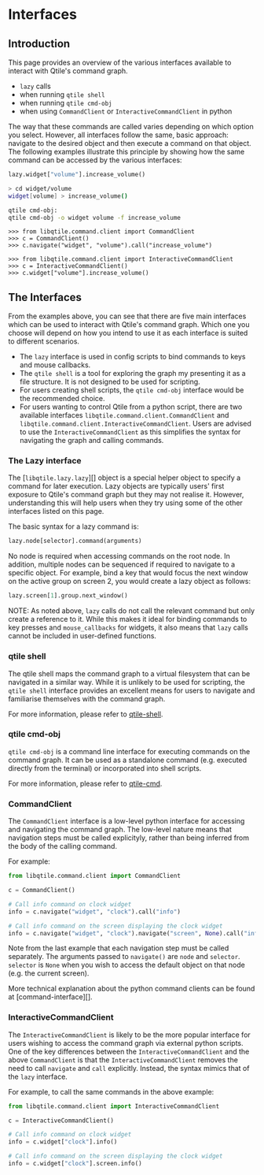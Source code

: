 # Interfaces

## Introduction

This page provides an overview of the various interfaces available to interact with Qtile's
command graph.

* `lazy` calls
* when running `qtile shell`
* when running `qtile cmd-obj`
* when using `CommandClient` or `InteractiveCommandClient` in python 

The way that these commands are called varies depending on which option you select. However, all
interfaces follow the same, basic approach: navigate to the desired object and then execute a command
on that object. The following examples illustrate this principle by showing how the same command can
be accessed by the various interfaces:

```python title="Lazy call"
lazy.widget["volume"].increase_volume()
```

```bash title="qtile shell"
> cd widget/volume
widget[volume] > increase_volume()
```

```bash title="qtile shell"
qtile cmd-obj:
qtile cmd-obj -o widget volume -f increase_volume
```

```pycon title="CommandClient"
>>> from libqtile.command.client import CommandClient
>>> c = CommandClient()
>>> c.navigate("widget", "volume").call("increase_volume")
```

```pycon title="InteractiveCommandClient"
>>> from libqtile.command.client import InteractiveCommandClient
>>> c = InteractiveCommandClient()
>>> c.widget["volume"].increase_volume()
```

## The Interfaces

From the examples above, you can see that there are five main interfaces which
can be used to interact with Qtile's command graph. Which one you choose will depend
on how you intend to use it as each interface is suited to different scenarios.

* The `lazy` interface is used in config scripts to bind commands to keys and
  mouse callbacks.
* The `qtile shell` is a tool for exploring the graph my presenting it as a
  file structure. It is not designed to be used for scripting.
* For users creating shell scripts, the `qtile cmd-obj` interface would be
  the recommended choice.
* For users wanting to control Qtile from a python script, there are two available
  interfaces `libqtile.command.client.CommandClient` and
  `libqtile.command.client.InteractiveCommandClient`. Users are advised to use the
  `InteractiveCommandClient` as this simplifies the syntax for navigating the graph
  and calling commands.


### The Lazy interface

The [`libqtile.lazy.lazy`][] object is a special helper object to specify a command
for later execution. Lazy objects are typically users' first exposure to Qtile's
command graph but they may not realise it. However, understanding this will
help users when they try using some of the other interfaces listed on this page.

The basic syntax for a lazy command is:

```python
lazy.node[selector].command(arguments)
```

No node is required when accessing commands on the root node. In addition,
multiple nodes can be sequenced if required to navigate to a specific object. For example,
bind a key that would focus the next window on the active group on screen 2, you would
create a lazy object as follows:

```python
lazy.screen[1].group.next_window()
```

NOTE: As noted above, `lazy` calls do not call the
relevant command but only create a reference to it. While this makes it
ideal for binding commands to key presses and `mouse_callbacks` for
widgets, it also means that `lazy` calls cannot be included
in user-defined functions.

### qtile shell

The qtile shell maps the command graph to a virtual filesystem that can be navigated in a similar
way. While it is unlikely to be used for scripting, the `qtile shell` interface provides an
excellent means for users to navigate and familiarise themselves with the command graph.

For more information, please refer to [qtile-shell](shell/qtile-shell.md).

### qtile cmd-obj

`qtile cmd-obj` is a command line interface for executing commands on the command graph. It can
be used as a standalone command (e.g. executed directly from the terminal) or incorporated into shell
scripts.

For more information, please refer to [qtile-cmd](shell/qtile-cmd.md).

### CommandClient

The `CommandClient` interface is a low-level python interface for accessing and navigating the
command graph. The low-level nature means that navigation steps must be called explicityly,
rather than being inferred from the body of the calling command.

For example:

```python
from libqtile.command.client import CommandClient

c = CommandClient()

# Call info command on clock widget
info = c.navigate("widget", "clock").call("info")

# Call info command on the screen displaying the clock widget
info = c.navigate("widget", "clock").navigate("screen", None).call("info")
```

Note from the last example that each navigation step must be called separately. The arguments
passed to `navigate()` are `node` and `selector`. `selector` is `None` when you wish to access
the default object on that node (e.g. the current screen).

More technical explanation about the python command clients can be found at [command-interface][].

### InteractiveCommandClient

The `InteractiveCommandClient` is likely to be the more popular interface for users wishing
to access the command graph via external python scripts. One of the key differences between the
`InteractiveCommandClient` and the above `CommandClient` is that the `InteractiveCommandClient`
removes the need to call `navigate` and `call` explicitly. Instead, the syntax mimics that of
the `lazy` interface.

For example, to call the same commands in the above example:

```python
from libqtile.command.client import InteractiveCommandClient

c = InteractiveCommandClient()

# Call info command on clock widget
info = c.widget["clock"].info()

# Call info command on the screen displaying the clock widget
info = c.widget["clock"].screen.info()
```
